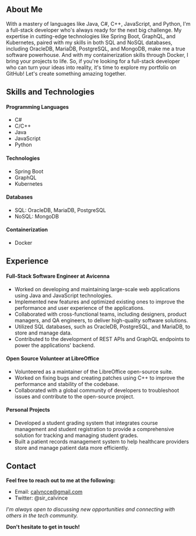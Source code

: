 ## About Me
With a mastery of languages like Java, C#, C++, JavaScript, and Python, I'm a full-stack developer who's always ready for the next big challenge. My expertise in cutting-edge technologies like Spring Boot, GraphQL, and Kubernetes, paired with my skills in both SQL and NoSQL databases, including OracleDB, MariaDB, PostgreSQL, and MongoDB, make me a true software powerhouse. And with my containerization skills through Docker, I bring your projects to life. So, if you're looking for a full-stack developer who can turn your ideas into reality, it's time to explore my portfolio on GitHub! Let's create something amazing together.

## Skills and Technologies
#### Programming Languages
- C#
- C/C++
- Java
- JavaScript
- Python
    
#### Technologies
- Spring Boot
- GraphQL
- Kubernetes

#### Databases
- SQL: OracleDB, MariaDB, PostgreSQL
- NoSQL: MongoDB

#### Containerization
- Docker

## Experience
#### Full-Stack Software Engineer at Avicenna
 - Worked on developing and maintaining large-scale web applications using Java and JavaScript technologies.
 - Implemented new features and optimized existing ones to improve the performance and user experience of the applications.
 - Collaborated with cross-functional teams, including designers, product managers, and QA engineers, to deliver high-quality software solutions.
 - Utilized SQL databases, such as OracleDB, PostgreSQL, and MariaDB, to store and manage data.
 - Contributed to the development of REST APIs and GraphQL endpoints to power the applications' backend.

#### Open Source Volunteer at LibreOffice
- Volunteered as a maintainer of the LibreOffice open-source suite.
- Worked on fixing bugs and creating patches using C++ to improve the performance and stability of the codebase.
- Collaborated with a global community of developers to troubleshoot issues and contribute to the open-source project.

#### Personal Projects
- Developed a student grading system that integrates course management and student registration to provide a comprehensive solution for tracking and managing student grades.
- Built a patient records management system to help healthcare providers store and manage patient data more efficiently.

## Contact
**Feel free to reach out to me at the following:**
- Email: calvncce@gmail.com
- Twitter: @sir_calvince

*I'm always open to discussing new opportunities and connecting with others in the tech community.*

**Don't hesitate to get in touch!**
